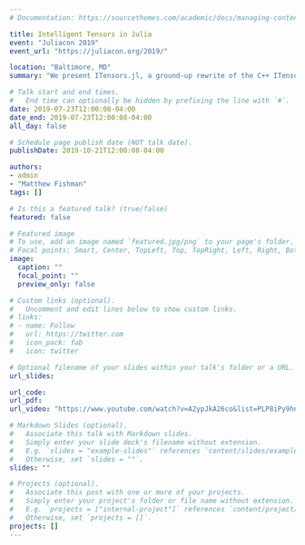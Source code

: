 ```yaml
---
# Documentation: https://sourcethemes.com/academic/docs/managing-content/

title: Intelligent Tensors in Julia
event: "Juliacon 2019"
event_url: "https://juliacon.org/2019/"

location: "Baltimore, MD"
summary: "We present ITensors.jl, a ground-up rewrite of the C++ ITensor package for tensor network simulations in Julia. We will motivate the use of tensor networks in physics and give some examples for how ITensors.jl can help make the use and development of tensor network algorithms easier for researchers, users, and developers."

# Talk start and end times.
#   End time can optionally be hidden by prefixing the line with `#`.
date: 2019-07-23T12:00:08-04:00
date_end: 2019-07-23T12:00:08-04:00
all_day: false

# Schedule page publish date (NOT talk date).
publishDate: 2019-10-21T12:00:08-04:00

authors:
- admin
- "Matthew Fishman"
tags: []

# Is this a featured talk? (true/false)
featured: false

# Featured image
# To use, add an image named `featured.jpg/png` to your page's folder. 
# Focal points: Smart, Center, TopLeft, Top, TopRight, Left, Right, BottomLeft, Bottom, BottomRight.
image:
  caption: ""
  focal_point: ""
  preview_only: false

# Custom links (optional).
#   Uncomment and edit lines below to show custom links.
# links:
# - name: Follow
#   url: https://twitter.com
#   icon_pack: fab
#   icon: twitter

# Optional filename of your slides within your talk's folder or a URL.
url_slides:

url_code:
url_pdf:
url_video: "https://www.youtube.com/watch?v=A2ypJkA26co&list=PLP8iPy9hna6StY9tIJIUN3F_co9A0zh0H&index=23&t=0s"

# Markdown Slides (optional).
#   Associate this talk with Markdown slides.
#   Simply enter your slide deck's filename without extension.
#   E.g. `slides = "example-slides"` references `content/slides/example-slides.md`.
#   Otherwise, set `slides = ""`.
slides: ""

# Projects (optional).
#   Associate this post with one or more of your projects.
#   Simply enter your project's folder or file name without extension.
#   E.g. `projects = ["internal-project"]` references `content/project/deep-learning/index.md`.
#   Otherwise, set `projects = []`.
projects: []
---
```

